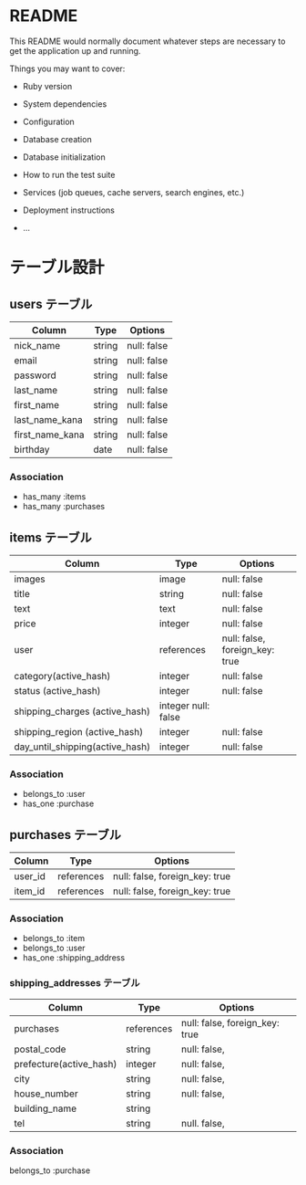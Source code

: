 # README

This README would normally document whatever steps are necessary to get the
application up and running.

Things you may want to cover:

* Ruby version

* System dependencies

* Configuration

* Database creation

* Database initialization

* How to run the test suite

* Services (job queues, cache servers, search engines, etc.)

* Deployment instructions

* ...
# テーブル設計

## users テーブル

| Column         | Type   | Options     |
| --------       | ------ | ----------- |
| nick_name      | string | null: false |
| email          | string | null: false |
| password       | string | null: false |
| last_name      | string | null: false |
| first_name     | string | null: false |
| last_name_kana | string | null: false |
| first_name_kana| string | null: false |
| birthday       | date   | null: false |

 ### Association

 - has_many :items
 - has_many :purchases
 


## items テーブル

| Column              | Type       | Options                        |
| ------              | ------     | -----------                    |
| images              | image      | null: false                    |
| title               | string     | null: false                    |
| text                | text       | null: false                    |
| price               | integer    | null: false                    |
| user                | references | null: false, foreign_key: true |
| category(active_hash)            |  integer| null: false          |
| status (active_hash)             | integer | null: false          |
| shipping_charges (active_hash)   | integer   null: false          |
| shipping_region (active_hash)    | integer | null: false          |
| day_until_shipping(active_hash)  | integer | null: false          |



### Association

- belongs_to :user
- has_one    :purchase

## purchases テーブル 

| Column | Type       | Options                        |
| ------ | ---------- | ------------------------------ |
| user_id| references | null: false, foreign_key: true |
| item_id| references | null: false, foreign_key: true |

### Association

- belongs_to :item
- belongs_to :user
- has_one    :shipping_address


### shipping_addresses テーブル

| Column             | Type        | Options                       |
| -------            | ----------  | ----------------------------- | 
|  purchases         |  references | null: false, foreign_key: true|
|  postal_code       |   string    | null: false,                  |
|  prefecture(active_hash)         | integer| null: false,         |
|  city              |   string    | null: false,                  |
|  house_number      |   string    | null: false,                  |
|  building_name     |   string    |                               |
|  tel               |   string    | null.  false,                 |
### Association

belongs_to :purchase











